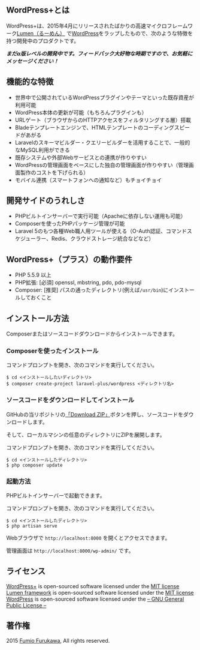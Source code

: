 ## WordPress+とは

WordPress+は、2015年4月にリリースされたばかりの高速マイクロフレームワーク[Lumen（るーめん）](http://lumen.laravel.com) で[WordPress](https://ja.wordpress.org)をラップしたもので、次のような特徴を持つ開発中のプロダクトです。

***まだα版レベルの開発中です。フィードバック大好物な時期ですので、お気軽にメッセージください！***

## 機能的な特徴

- 世界中で公開されているWordPressプラグインやテーマといった既存資産が利用可能
- WordPress本体の更新が可能（もちろんプラグインも）
- URLゲート（ブラウザからのHTTPアクセスをフィルタリングする層）搭載
- Bladeテンプレートエンジンで、HTMLテンプレートのコーディングスピードがあがる
- Laravelのスキーマビルダー・クエリービルダーを活用することで、一般的なMySQL利用ができる
- 既存システムや外部Webサービスとの連携が作りやすい
- WordPressの管理画面をベースにした独自の管理画面が作りやすい（管理画面製作のコストを下げられる）
- モバイル連携（スマートフォンへの通知など）もチョイチョイ

## 開発サイドのうれしさ

- PHPビルトインサーバーで実行可能（Apacheに依存しない運用も可能）
- Composerを使ったPHPパッケージ管理が可能
- Laravel 5のもつ各種Web職人用ツールが使える（O-Auth認証、コマンドスケジューラー、Redis、クラウドストレージ統合などなど）

## WordPress+（プラス）の動作要件

- PHP 5.5.9 以上
- PHP拡張: [必須] openssl, mbstring, pdo, pdo-mysql
- Composer: [推奨] パスの通ったディレクトリ(例えば`/usr/bin`)にインストールしておくこと

## インストール方法

Composerまたはソースコードダウンロードからインストールできます。

### Composerを使ったインストール

コマンドプロンプトを開き、次のコマンドを実行してください。

```shell
$ cd <インストールしたいディレクトリ>
$ composer create-project laravel-plus/wordpress <ディレクトリ名>
```

### ソースコードをダウンロードしてインストール

GitHubの当リポジトリの[「Download ZIP」](https://github.com/jumilla/wordpress-plus/archive/master.zip)ボタンを押し、ソースコードをダウンロードします。

そして、ローカルマシンの任意のディレクトリにZIPを展開します。

コマンドプロンプトを開き、次のコマンドを実行してください。

```shell
$ cd <インストールしたディレクトリ>
$ php composer update
```

### 起動方法

PHPビルトインサーバーで起動できます。

コマンドプロンプトを開き、次のコマンドを実行してください。

```shell
$ cd <インストールしたディレクトリ>
$ php artisan serve
```

Webブラウザで `http://localhost:8000` を開くとアクセスできます。

管理画面は `http://localhost:8000/wp-admin/` です。



## ライセンス
[WordPress+](https://github.com/jumilla/wordpress-plus) is open-sourced software licensed under the [MIT license](http://opensource.org/licenses/MIT)  
[Lumen framework](http://lumen.laravel.com) is open-sourced software licensed under the [MIT license](http://opensource.org/licenses/MIT)  
[WordPress](https://ja.wordpress.org) is open-sourced software licensed under the [– GNU General Public License –](https://ja.wordpress.org/gpl/)  

## 著作権
2015 [Fumio Furukawa](http://jumilla.me), All rights reserved.
